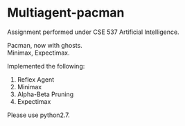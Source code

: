 # Multiagent-pacman
Assignment performed under CSE 537 Artificial Intelligence.

Pacman, now with ghosts.  
Minimax, Expectimax.

Implemented the following:

1. Reflex Agent
2. Minimax
3. Alpha-Beta Pruning
4. Expectimax

Please use python2.7.
